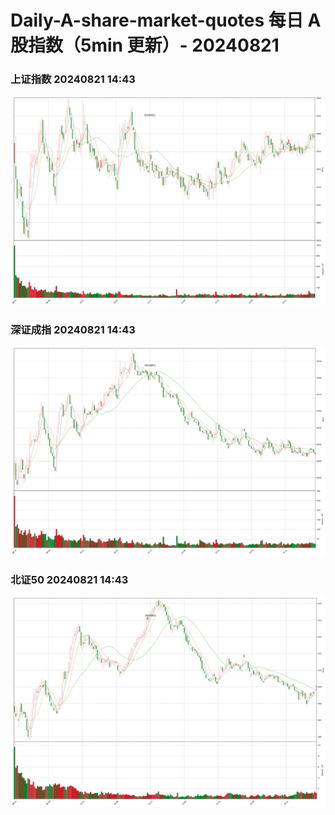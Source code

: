
# Daily-A-share-market-quotes 每日 A 股指数（5min 更新）- 20240821

### 上证指数 20240821 14:43
![](./fig/2024/8/20240821-sh000001.png)

### 深证成指 20240821 14:43
![](./fig/2024/8/20240821-sz399001.png)

### 北证50 20240821 14:43
![](./fig/2024/8/20240821-bj899050.png)
